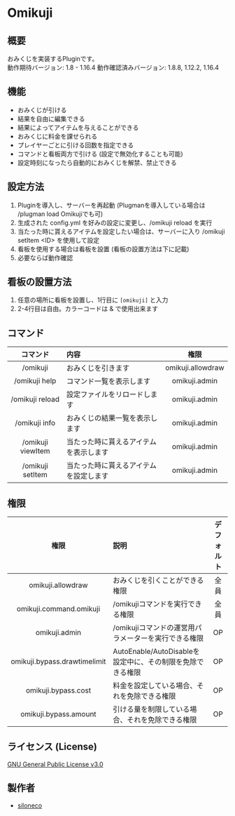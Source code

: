# Omikuji
## 概要
おみくじを実装するPluginです。  
動作期待バージョン: 1.8 - 1.16.4
動作確認済みバージョン: 1.8.8, 1.12.2, 1.16.4

## 機能
* おみくじが引ける
* 結果を自由に編集できる
* 結果によってアイテムを与えることができる
* おみくじに料金を課せられる
* プレイヤーごとに引ける回数を指定できる
* コマンドと看板両方で引ける (設定で無効化することも可能)
* 設定時刻になったら自動的におみくじを解禁、禁止できる

## 設定方法
1. Pluginを導入し、サーバーを再起動 (Plugmanを導入している場合は /plugman load Omikujiでも可)
2. 生成された config.yml を好みの設定に変更し、/omikuji reload を実行
3. 当たった時に貰えるアイテムを設定したい場合は、サーバーに入り /omikuji setItem \<ID> を使用して設定
4. 看板を使用する場合は看板を設置 (看板の設置方法は下に記載)
5. 必要ならば動作確認

## 看板の設置方法
1. 任意の場所に看板を設置し、1行目に ``[omikuji]`` と入力
2. 2-4行目は自由。カラーコードは & で使用出来ます


## コマンド
|        コマンド        | 内容                                   |       権限        |
| :--------------------: | :------------------------------------- | :---------------: |
|        /omikuji        | おみくじを引きます                     | omikuji.allowdraw |
|     /omikuji help      | コマンド一覧を表示します               |   omikuji.admin   |
|    /omikuji reload     | 設定ファイルをリロードします           |   omikuji.admin   |
|     /omikuji info      | おみくじの結果一覧を表示します         |   omikuji.admin   |
| /omikuji viewItem <ID> | 当たった時に貰えるアイテムを表示します |   omikuji.admin   |
| /omikuji setItem <ID>  | 当たった時に貰えるアイテムを設定します |   omikuji.admin   |

## 権限
|             権限             | 説明                                                       | デフォルト |
| :--------------------------: | :--------------------------------------------------------- | :--------: |
|      omikuji.allowdraw       | おみくじを引くことができる権限                             |    全員    |
|   omikuji.command.omikuji    | /omikujiコマンドを実行できる権限                           |    全員    |
|        omikuji.admin         | /omikujiコマンドの運営用パラメーターを実行できる権限       |     OP     |
| omikuji.bypass.drawtimelimit | AutoEnable/AutoDisableを設定中に、その制限を免除できる権限 |     OP     |
|     omikuji.bypass.cost      | 料金を設定している場合、それを免除できる権限               |     OP     |
|    omikuji.bypass.amount     | 引ける量を制限している場合、それを免除できる権限           |     OP     |

## ライセンス (License)
[GNU General Public License v3.0](LICENSE)

## 製作者
* [siloneco](https://github.com/siloneco)
